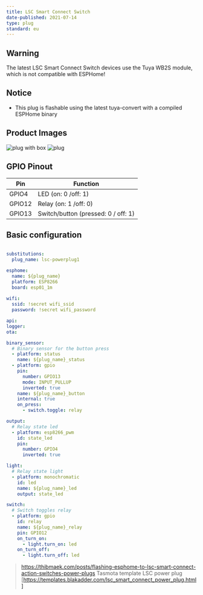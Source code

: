 ```yaml
---
title: LSC Smart Connect Switch
date-published: 2021-07-14
type: plug
standard: eu
---
```


## Warning

The latest LSC Smart Connect Switch devices use the Tuya WB2S module, which is not compatible with ESPHome!

## Notice

- This plug is flashable using the latest tuya-convert with a compiled ESPHome binary

## Product Images

![plug with box](https://www.action.com/globalassets/cmsarticleimages/79/77/2578677_8712879142799-111.png?preset=mediaSliderImageLargeHD)
![plug](https://www.action.com/globalassets/cmsarticleimages/79/78/2578677_8712879142799-110_02.png?preset=mediaSliderImageLargeHD)

## GPIO Pinout

| Pin    | Function                            |
| ------ | ----------------------------------- |
| GPIO4  | LED (on: 0 /off: 1)                 |
| GPIO12 | Relay (on: 1 /off: 0)               |
| GPIO13 | Switch/button (pressed: 0 / off: 1) |

## Basic configuration

```yml

substitutions:
  plug_name: lsc-powerplug1

esphome:
  name: ${plug_name}
  platform: ESP8266
  board: esp01_1m
 
wifi:
  ssid: !secret wifi_ssid
  password: !secret wifi_password

api:
logger:
ota:

binary_sensor:
  # Binary sensor for the button press
  - platform: status
    name: ${plug_name}_status
  - platform: gpio
    pin:
      number: GPIO13
      mode: INPUT_PULLUP
      inverted: true
    name: ${plug_name}_button
    internal: true
    on_press:
      - switch.toggle: relay

output:
  # Relay state led
  - platform: esp8266_pwm
    id: state_led
    pin:
      number: GPIO4
      inverted: true

light:
  # Relay state light
  - platform: monochromatic
    id: led
    name: ${plug_name}_led
    output: state_led

switch:
  # Switch toggles relay
  - platform: gpio
    id: relay
    name: ${plug_name}_relay
    pin: GPIO12
    on_turn_on:
      - light.turn_on: led
    on_turn_off:
      - light.turn_off: led

```

> https://thibmaek.com/posts/flashing-esphome-to-lsc-smart-connect-action-switches-power-plugs
> Tasmota template LSC power plug [https://templates.blakadder.com/lsc_smart_connect_power_plug.html]


